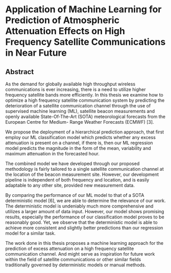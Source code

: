 # Application of Machine Learning for Prediction of Atmospheric Attenuation Effects on High Frequency Satellite Communications in Near Future
## Abstract
As the demand for globally available high throughput wireless communications is ever
increasing, there is a need to utilize higher frequency satellite bands more efficiently. In this
thesis we examine how to optimize a high frequency satellite communication system by
predicting the deterioration of a satellite communication channel through the use of
supervised machine learning (ML), satellite beacon measurements and openly available
State-Of-The-Art (SOTA) meteorological forecasts from the European Centre for Medium-
Range Weather Forecasts (ECMWF) [3].

  We propose the deployment of a hierarchical prediction approach, that first employ
our ML classification model which predicts whether any excess attenuation is present on a
channel, if there is, then our ML regression model predicts the magnitude in the form of the
mean, variability and maximum attenuation in the forecasted hour.

  The combined model we have developed through our proposed methodology is
fairly tailored to a single satellite communication channel at the location of the beacon
measurement site. However, our development pipeline is independent of both frequency
and location, and is easily adaptable to any other site, provided new measurement data.

  By comparing the performance of our ML model to that of a SOTA deterministic
model [6], we are able to determine the relevance of our work. The deterministic model is
undeniably much more comprehensive and utilizes a larger amount of data input. However,
our model shows promising results, especially the performance of our classification model
proves to be reasonably good. Yet, we observe that the deterministic model is able to
achieve more consistent and slightly better predictions than our regression model for a
similar task.

  The work done in this thesis proposes a machine learning approach for the
prediction of excess attenuation on a high frequency satellite communication channel. And
might serve as inspiration for future work within the field of satellite communications or
other similar fields traditionally governed by deterministic models or manual methods.
